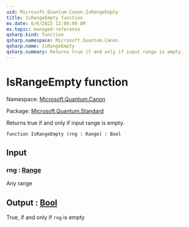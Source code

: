 ```yaml
---
uid: Microsoft.Quantum.Canon.IsRangeEmpty
title: IsRangeEmpty function
ms.date: 6/6/2022 12:00:00 AM
ms.topic: managed-reference
qsharp.kind: function
qsharp.namespace: Microsoft.Quantum.Canon
qsharp.name: IsRangeEmpty
qsharp.summary: Returns true if and only if input range is empty.
---
```


# IsRangeEmpty function

Namespace: [Microsoft.Quantum.Canon](xref:Microsoft.Quantum.Canon)

Package: [Microsoft.Quantum.Standard](https://nuget.org/packages/Microsoft.Quantum.Standard)


Returns true if and only if input range is empty.

```qsharp
function IsRangeEmpty (rng : Range) : Bool
```


## Input

### rng : [Range](xref:microsoft.quantum.qsharp.valueliterals#range-literals)

Any range



## Output : [Bool](xref:microsoft.quantum.qsharp.valueliterals#bool-literals)

True, if and only if `rng` is empty